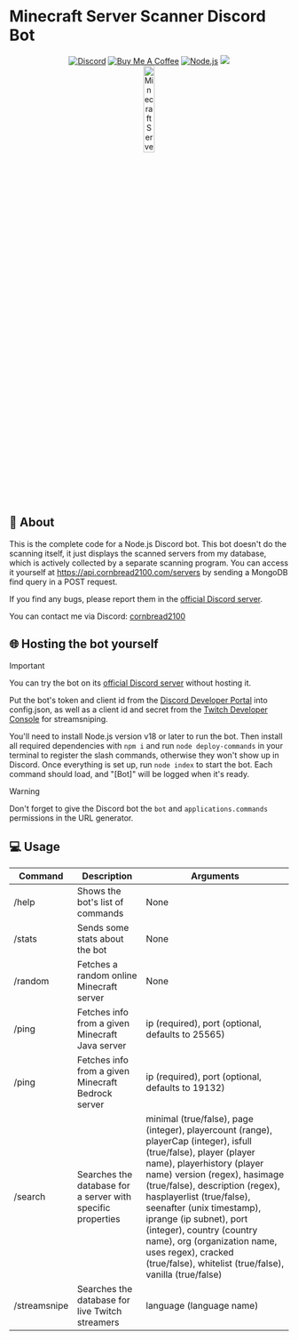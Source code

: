 # Minecraft Server Scanner Discord Bot

<div align="center">
    <a href="https://discord.gg/Uy9m5TP5na"><img src="https://img.shields.io/badge/Discord-7289DA?style=for-the-badge&logo=discord&logoColor=white" alt="Discord"/></a>
    <a href="https://www.buymeacoffee.com/cornbread2100"><img src="https://img.shields.io/badge/Buy_Me_A_Coffee-FFDD00?style=for-the-badge&logo=buy-me-a-coffee&logoColor=black" alt="Buy Me A Coffee"/></a>
    <a href="https://nodejs.org/en"><img src="https://img.shields.io/badge/Node.js-43853D?logo=node.js&logoColor=white&style=for-the-badge" alt="Node.js"/></a>
    <a href="https://github.com/kgurchiek/Minecraft-Server-Scanner-Discord-Bot"><img src="https://img.shields.io/github/last-commit/kgurchiek/Minecraft-Server-Scanner-Discord-Bot?style=for-the-badge&logo=github&logoColor=white&logoWidth=20"/></a>
    <br>
    <img src="https://raw.githubusercontent.com/kgurchiek/Minecraft-Server-Scanner-Discord-Bot/main/Icon.PNG" alt="Minecraft Server Scanner Logo" width="20%"/>
</div>

## 📝 About

This is the complete code for a Node.js Discord bot. This bot doesn't do the scanning itself, it just displays the scanned servers from my database, which is actively collected by a separate scanning program. You can access it yourself at <https://api.cornbread2100.com/servers> by sending a MongoDB find query in a POST request.

If you find any bugs, please report them in the [official Discord server](https://discord.gg/TSWcF2m67m).

You can contact me via Discord: [cornbread2100](https://discord.com/users/720658048611516559)

## 🌐 Hosting the bot yourself

> [!IMPORTANT]
> You can try the bot on its [official Discord server](https://discord.gg/TSWcF2m67m) without hosting it.

Put the bot's token and client id from the [Discord Developer Portal](https://discord.com/developers) into config.json, as well as a client id and secret from the [Twitch Developer Console](https://dev.twitch.tv/console/apps) for streamsniping.

You'll need to install Node.js version v18 or later to run the bot. Then install all required dependencies with `npm i` and run `node deploy-commands` in your terminal to register the slash commands, otherwise they won't show up in Discord. Once everything is set up, run `node index` to start the bot. Each command should load, and "\[Bot\]" will be logged when it's ready.

> [!WARNING]
> Don't forget to give the Discord bot the `bot` and `applications.commands` permissions in the URL generator.

## 💻 Usage

| Command | Description | Arguments |
| --- | --- | --- |
| /help | Shows the bot's list of commands | None |
| /stats | Sends some stats about the bot | None |
| /random | Fetches a random online Minecraft server | None |
| /ping | Fetches info from a given Minecraft Java server | ip (required), port (optional, defaults to 25565) |
| /ping | Fetches info from a given Minecraft Bedrock server | ip (required), port (optional, defaults to 19132) |
| /search | Searches the database for a server with specific properties | minimal (true/false), page (integer), playercount (range), playerCap (integer), isfull (true/false), player (player name), playerhistory (player name) version (regex), hasimage (true/false), description (regex), hasplayerlist (true/false), seenafter (unix timestamp), iprange (ip subnet), port (integer), country (country name), org (organization name, uses regex), cracked (true/false), whitelist (true/false), vanilla (true/false) |
| /streamsnipe | Searches the database for live Twitch streamers | language (language name) |
